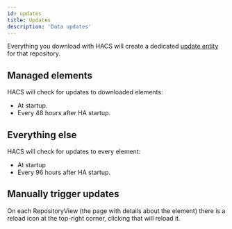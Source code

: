 ```yaml
---
id: updates
title: Updates
description: 'Data updates'
---
```


Everything you download with HACS will create a dedicated [update entity](/docs/entities/update_entities) for that repository.

## Managed elements

HACS will check for updates to downloaded elements:

- At startup.
- Every 48 hours after HA startup.

## Everything else

HACS will check for updates to every element:

- At startup
- Every 96 hours after HA startup.

## Manually trigger updates

On each RepositoryView (the page with details about the element) there is a reload icon at the top-right corner, clicking that will reload it.
